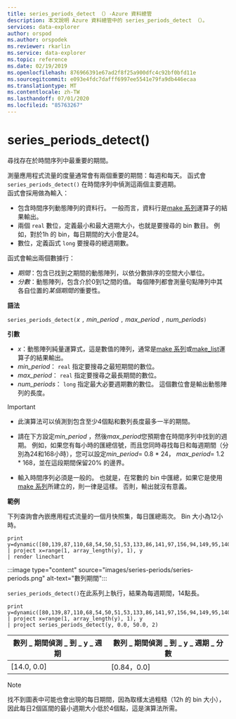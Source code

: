 ```yaml
---
title: series_periods_detect （）-Azure 資料總管
description: 本文說明 Azure 資料總管中的 series_periods_detect （）。
services: data-explorer
author: orspod
ms.author: orspodek
ms.reviewer: rkarlin
ms.service: data-explorer
ms.topic: reference
ms.date: 02/19/2019
ms.openlocfilehash: 876966391e67ad2f8f25a900dfc4c92bf0bfd11e
ms.sourcegitcommit: e093e4fdc7dafff6997ee5541e79fa9db446ecaa
ms.translationtype: MT
ms.contentlocale: zh-TW
ms.lasthandoff: 07/01/2020
ms.locfileid: "85763267"
---
```

# <a name="series_periods_detect"></a>series_periods_detect()

尋找存在於時間序列中最重要的期間。  

測量應用程式流量的度量通常會有兩個重要的期間：每週和每天。 函式會 `series_periods_detect()` 在時間序列中偵測這兩個主要週期。  
函式會採用做為輸入：
* 包含時間序列動態陣列的資料行。 一般而言，資料行是[make 系列](make-seriesoperator.md)運算子的結果輸出。
* 兩個 `real` 數位，定義最小和最大週期大小，也就是要搜尋的 bin 數目。 例如，對於1h 的 bin，每日期間的大小會是24。 
* 數位，定義函式 `long` 要搜尋的總週期數。 

函式會輸出兩個數據行：
* *期間*：包含已找到之期間的動態陣列，以依分數排序的空間大小單位。
* *分數*：動態陣列，包含介於0到1之間的值。 每個陣列都會測量句點陣列中其各自位置的*某個期間的*重要性。
 
**語法**

`series_periods_detect(`*x* `,` *min_period* `,` *max_period* `,` *num_periods*`)`

**引數**

* *x*：動態陣列純量運算式，這是數值的陣列，通常是[make 系列](make-seriesoperator.md)或[make_list](makelist-aggfunction.md)運算子的結果輸出。
* *min_period*： `real` 指定要搜尋之最短期間的數位。
* *max_period*： `real` 指定要搜尋之最長期間的數位。
* *num_periods*： `long` 指定最大必要週期數的數位。 這個數位會是輸出動態陣列的長度。

> [!IMPORTANT]
> * 此演算法可以偵測到包含至少4個點和數列長度最多一半的期間。 
>
> * 請在下方設定*min_period* ，然後*max_period*您預期會在時間序列中找到的週期。 例如，如果您有每小時的匯總信號，而且您同時尋找每日和每週期間（分別為24和168小時），您可以設定*min_period*= 0.8 \* 24， *max_period*= 1.2 \* 168，並在這段期間保留20% 的邊界。
>
> * 輸入時間序列必須是一般的。 也就是，在常數的 bin 中匯總，如果它是使用[make 系列](make-seriesoperator.md)所建立的，則一律是這樣。 否則，輸出就沒有意義。

**範例**

下列查詢會內嵌應用程式流量的一個月快照集，每日匯總兩次。 Bin 大小為12小時。

<!-- csl: https://help.kusto.windows.net:443/Samples -->
```kusto
print y=dynamic([80,139,87,110,68,54,50,51,53,133,86,141,97,156,94,149,95,140,77,61,50,54,47,133,72,152,94,148,105,162,101,160,87,63,53,55,54,151,103,189,108,183,113,175,113,178,90,71,62,62,65,165,109,181,115,182,121,178,114,170])
| project x=range(1, array_length(y), 1), y  
| render linechart 
```

:::image type="content" source="images/series-periods/series-periods.png" alt-text="數列期間":::

`series_periods_detect()`在此系列上執行，結果為每週期間，14點長。

<!-- csl: https://help.kusto.windows.net:443/Samples -->
```kusto
print y=dynamic([80,139,87,110,68,54,50,51,53,133,86,141,97,156,94,149,95,140,77,61,50,54,47,133,72,152,94,148,105,162,101,160,87,63,53,55,54,151,103,189,108,183,113,175,113,178,90,71,62,62,65,165,109,181,115,182,121,178,114,170])
| project x=range(1, array_length(y), 1), y  
| project series_periods_detect(y, 0.0, 50.0, 2)
```

| 數列 \_ 期間偵測 \_ 到 \_ y \_ 週期  | 數列 \_ 期間偵測 \_ 到 \_ y \_ 週期 \_ 分數 |
|-------------|-------------------|
| [14.0, 0.0] | [0.84，0.0]  |


> [!NOTE] 
> 找不到圖表中可能也會出現的每日期間，因為取樣太過粗糙（12h 的 bin 大小），因此每日2個區間的最小週期大小低於4個點，這是演算法所需。
